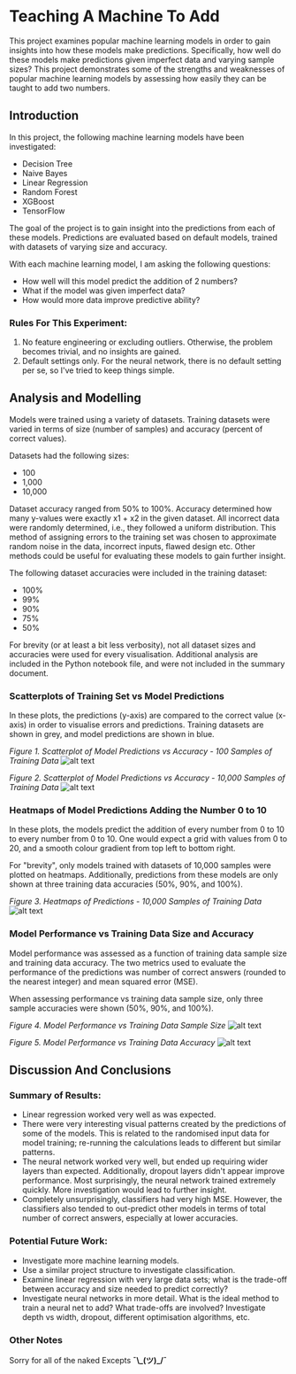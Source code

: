 # Teaching A Machine To Add

This project examines popular machine learning models in order to gain insights into how these models make predictions. Specifically, how well do these models make predictions given imperfect data and varying sample sizes? This project demonstrates some of the strengths and weaknesses of popular machine learning models by assessing how easily they can be taught to add two numbers.


## Introduction

In this project, the following machine learning models have been investigated:
* Decision Tree
* Naive Bayes
* Linear Regression
* Random Forest
* XGBoost
* TensorFlow

The goal of the project is to gain insight into the predictions from each of these models. Predictions are evaluated based on default models, trained with datasets of varying size and accuracy. 

With each machine learning model, I am asking the following questions: 
* How well will this model predict the addition of 2 numbers? 
* What if the model was given imperfect data?
* How would more data improve predictive ability?

### Rules For This Experiment:
1. No feature engineering or excluding outliers. Otherwise, the problem becomes trivial, and no insights are gained.
2. Default settings only. For the neural network, there is no default setting per se, so I've tried to keep things simple.


## Analysis and Modelling

Models were trained using a variety of datasets. Training datasets were varied in terms of size (number of samples) and accuracy (percent of correct values).

Datasets had the following sizes:
* 100
* 1,000
* 10,000

Dataset accuracy ranged from 50% to 100%. Accuracy determined how many y-values were exactly x1 + x2 in the given dataset. All incorrect data were randomly determined, i.e., they followed a uniform distribution. This method of assigning errors to the training set was chosen to approximate random noise in the data, incorrect inputs, flawed design etc. Other methods could be useful for evaluating these models to gain further insight.

The following dataset accuracies were included in the training dataset:
* 100%
* 99%
* 90%
* 75%
* 50%

For brevity (or at least a bit less verbosity), not all dataset sizes and accuracies were used for every visualisation. Additional analysis are included in the Python notebook file, and were not included in the summary document.

### Scatterplots of Training Set vs Model Predictions

In these plots, the predictions (y-axis) are compared to the correct value (x-axis) in order to visualise errors and predictions. Training datasets are shown in grey, and model predictions are shown in blue.

*Figure 1. Scatterplot of Model Predictions vs Accuracy - 100 Samples of Training Data*
![alt text](https://github.com/KevinCarr42/Teaching-A-Machine-To-Add/blob/main/predictions_100_samples.png)

*Figure 2. Scatterplot of Model Predictions vs Accuracy - 10,000 Samples of Training Data*
![alt text](https://github.com/KevinCarr42/Teaching-A-Machine-To-Add/blob/main/predictions_10k_samples.png)


### Heatmaps of Model Predictions Adding the Number 0 to 10

In these plots, the models predict the addition of every number from 0 to 10 to every number from 0 to 10. One would expect a grid with values from 0 to 20, and a smooth colour gradient from top left to bottom right. 

For "brevity", only models trained with datasets of 10,000 samples were plotted on heatmaps. Additionally, predictions from these models are only shown at three training data accuracies (50%, 90%, and 100%).

*Figure 3. Heatmaps of Predictions - 10,000 Samples of Training Data*
![alt text](https://github.com/KevinCarr42/Teaching-A-Machine-To-Add/blob/main/heatmaps_of_predictions.png)


### Model Performance vs Training Data Size and Accuracy

Model performance was assessed as a function of training data sample size and training data accuracy. The two metrics used to evaluate the performance of the predictions was number of correct answers (rounded to the nearest integer) and mean squared error (MSE).

When assessing performance vs training data sample size, only three sample accuracies were shown (50%, 90%, and 100%).

*Figure 4. Model Performance vs Training Data Sample Size*
![alt text](https://github.com/KevinCarr42/Teaching-A-Machine-To-Add/blob/main/performance_v_size.png)

*Figure 5. Model Performance vs Training Data Accuracy*
![alt text](https://github.com/KevinCarr42/Teaching-A-Machine-To-Add/blob/main/performance_v_accuracy.png)


## Discussion And Conclusions

### Summary of Results:
* Linear regression worked very well as was expected.
* There were very interesting visual patterns created by the predictions of some of the models. This is related to the randomised input data for model training; re-running the calculations leads to different but similar patterns.
* The neural network worked very well, but ended up requiring wider layers than expected. Additionally, dropout layers didn't appear improve performance. Most surprisingly, the neural network trained extremely quickly. More investigation would lead to further insight.
* Completely unsurprisingly, classifiers had very high MSE. However, the classifiers also tended to out-predict other models in terms of total number of correct answers, especially at lower accuracies.

### Potential Future Work:
* Investigate more machine learning models.
* Use a similar project structure to investigate classification.
* Examine linear regression with very large data sets; what is the trade-off between accuracy and size needed to predict correctly?
* Investigate neural networks in more detail. What is the ideal method to train a neural net to add? What trade-offs are involved? Investigate depth vs width, dropout, different optimisation algorithms, etc.

### Other Notes
Sorry for all of the naked Excepts **¯\\\_(ツ)\_/¯**
